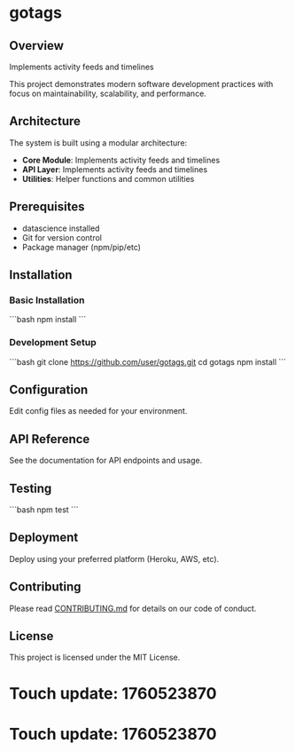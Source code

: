 # gotags

## Overview

Implements activity feeds and timelines

This project demonstrates modern software development practices with focus on maintainability, scalability, and performance.

## Architecture

The system is built using a modular architecture:

- **Core Module**: Implements activity feeds and timelines
- **API Layer**: Implements activity feeds and timelines
- **Utilities**: Helper functions and common utilities

## Prerequisites

- datascience installed
- Git for version control
- Package manager (npm/pip/etc)

## Installation

### Basic Installation

\`\`\`bash
npm install
\`\`\`

### Development Setup

\`\`\`bash
git clone https://github.com/user/gotags.git
cd gotags
npm install
\`\`\`

## Configuration

Edit config files as needed for your environment.

## API Reference

See the documentation for API endpoints and usage.

## Testing

\`\`\`bash
npm test
\`\`\`

## Deployment

Deploy using your preferred platform (Heroku, AWS, etc).

## Contributing

Please read [CONTRIBUTING.md](CONTRIBUTING.md) for details on our code of conduct.

## License

This project is licensed under the MIT License.

# Touch update: 1760523870

# Touch update: 1760523870
